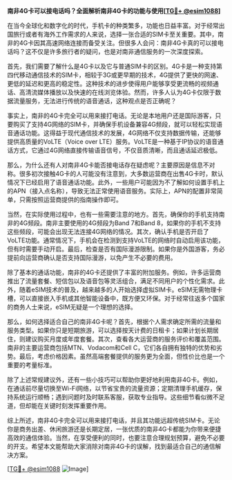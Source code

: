 **南非4G卡可以接电话吗？全面解析南非4G卡的功能与使用[[TG💪+ @esim1088](https://t.me/s/esim1088)]**

在当今全球化和数字化的时代，手机卡的种类繁多，功能也日益丰富。对于经常出国旅行或者有海外工作需求的人来说，选择一张合适的SIM卡至关重要。其中，南非的4G卡因其高速网络连接而备受关注。但很多人会问：南非4G卡真的可以接电话吗？这不仅是许多旅行者的疑问，也是对南非通信服务的一次深度探索。

首先，我们需要了解什么是4G卡以及它与普通SIM卡的区别。4G卡是一种支持第四代移动通信技术的SIM卡，相较于3G或更早期的技术，4G提供了更快的网速、更低的延迟和更高的稳定性。这种技术的进步使得用户能够享受更流畅的视频通话、高清流媒体播放以及快速的在线浏览体验。然而，许多人认为4G卡仅限于数据流量服务，无法进行传统的语音通话，这种观点是否正确呢？

事实上，南非的4G卡完全可以用来接打电话。无论是本地用户还是国际游客，只要购买了支持4G网络的SIM卡，并确保手机设备兼容4G频段，就可以轻松实现语音通话功能。这得益于现代通信技术的发展，4G网络不仅支持数据传输，还能够提供高质量的VoLTE（Voice over LTE）服务。VoLTE是一种基于IP协议的语音通话方式，它通过4G网络直接传输语音信号，不仅音质清晰，而且通话延迟极低。

那么，为什么还有人对南非4G卡能否接电话存在疑虑呢？主要原因是信息不对称。很多初次接触4G卡的人可能没有注意到，大多数运营商在出售4G卡时，默认情况下已经启用了语音通话功能。此外，一些用户可能因为不了解如何设置手机上的APN（接入点名称），导致无法正常使用语音服务。实际上，APN的配置非常简单，只需按照运营商提供的指南操作即可。

当然，在实际使用过程中，也有一些需要注意的地方。首先，确保你的手机支持南非的4G频段。南非主要使用的4G频段为Band 7和Band 8，如果你的手机不支持这些频段，可能会出现无法连接4G网络的情况。其次，确认手机是否开启了VoLTE功能。通常情况下，手机会在检测到支持VoLTE的网络时自动启用该功能，但有时需要手动开启。最后，检查是否有国际漫游限制。如果你是外国游客，务必提前向运营商确认是否支持国际漫游，以免产生不必要的费用。

除了基本的通话功能，南非的4G卡还提供了丰富的附加服务。例如，许多运营商推出了流量套餐、短信包以及语音包等灵活组合，满足不同用户的个性化需求。此外，随着eSIM技术的普及，越来越多的人开始选择虚拟SIM卡。eSIM无需物理卡槽，可以直接嵌入手机或其他智能设备中，既方便又环保。对于经常往返多个国家的商务人士来说，eSIM无疑是一个理想的选择。

那么，如何选择适合自己的南非4G卡呢？首先，根据个人需求确定所需的流量和服务类型。如果你只是短期旅游，可以选择按天计费的日租卡；如果计划长期居住，则建议购买月度或年度套餐。其次，查看各大运营商的服务评价和覆盖范围。南非的主要运营商包括MTN、Vodacom和Cell C，它们各自拥有独特的优势和劣势。最后，考虑价格因素。虽然高端套餐提供的服务更为全面，但性价比也是一个重要的考量标准。

除了上述常规建议外，还有一些小技巧可以帮助你更好地利用南非4G卡。例如，在通话前尽量切换至Wi-Fi网络，以节省宝贵的流量资源；定期清理手机缓存，保持系统运行顺畅；遇到问题时及时联系客服，获取专业指导。这些细节看似微不足道，但却能在关键时刻发挥重要作用。

综上所述，南非4G卡完全可以用来接打电话，并且其功能远超传统SIM卡。无论你是商务出差、休闲旅游还是长期定居，一张优质的南非4G卡都能为你带来便捷高效的通信体验。当然，在享受便利的同时，也要注意合理规划预算，避免不必要的开支。希望本文能帮助大家消除对南非4G卡的误解，找到最适合自己的通信解决方案。

[[TG💪+ @esim1088](https://t.me/s/esim1088) ![Image](https://i.postimg.cc/4NQfJmqS/Snipaste-2025-05-13-00-14-12.png)]